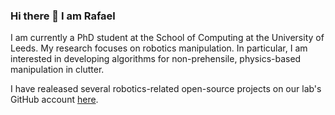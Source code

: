 ### Hi there 👋  I am Rafael

I am currently a PhD student at the School of Computing at the University of Leeds. My research focuses on robotics manipulation. In particular, I am interested in developing algorithms for non-prehensile, physics-based manipulation in clutter.

I have realeased several robotics-related open-source projects on our lab's GitHub account [here](https://github.com/roboticsleeds).
